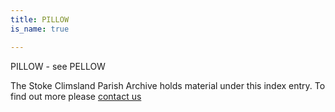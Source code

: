 ```yaml
---
title: PILLOW
is_name: true

---
```


PILLOW - see PELLOW


The Stoke Climsland Parish Archive holds material under this index entry. To find out more please [contact us](/contact/)
